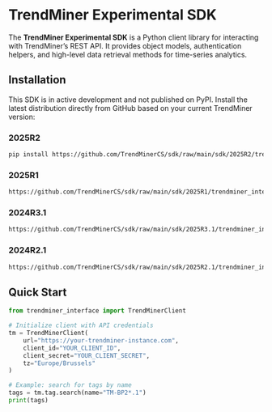 # TrendMiner Experimental SDK

The **TrendMiner Experimental SDK** is a Python client library for interacting with TrendMiner’s REST API. It provides object models, authentication helpers, and high-level data retrieval methods for time-series analytics.

## Installation

This SDK is in active development and not published on PyPI. Install the latest distribution directly from GitHub based on your current TrendMiner version:

### 2025R2
```bash
pip install https://github.com/TrendMinerCS/sdk/raw/main/sdk/2025R2/trendminer_interface-0.0.0-py3-none-any.whl
```
### 2025R1
```bash
https://github.com/TrendMinerCS/sdk/raw/main/sdk/2025R1/trendminer_interface-0.1.0.post161+86ad9f74.dirty-py3-none-any.whl
```
### 2024R3.1
```bash
https://github.com/TrendMinerCS/sdk/raw/main/sdk/2025R3.1/trendminer_interface-0.1.0.post160+1848287a.dirty-py3-none-any.whl
```
### 2024R2.1
```bash
https://github.com/TrendMinerCS/sdk/raw/main/sdk/2025R2.1/trendminer_interface-0.1.0.post162+bc00a459.dirty-py3-none-any.whl
```

## Quick Start

```python
from trendminer_interface import TrendMinerClient

# Initialize client with API credentials
tm = TrendMinerClient(
    url="https://your-trendminer-instance.com",
    client_id="YOUR_CLIENT_ID",
    client_secret="YOUR_CLIENT_SECRET",
    tz="Europe/Brussels"
)

# Example: search for tags by name
tags = tm.tag.search(name="TM-BP2*.1")
print(tags)
```
